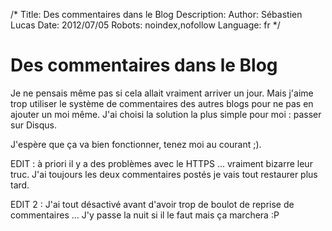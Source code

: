 /*
Title: Des commentaires dans le Blog
Description: 
Author: Sébastien Lucas
Date: 2012/07/05
Robots: noindex,nofollow
Language: fr
*/
# Des commentaires dans le Blog

Je ne pensais même pas si cela allait vraiment arriver un jour. Mais j'aime trop utiliser le système de commentaires des autres blogs pour ne pas en ajouter un moi même. J'ai choisi la solution la plus simple pour moi : passer sur Disqus.

J'espère que ça va bien fonctionner, tenez moi au courant ;).

EDIT : à priori il y a des problèmes avec le HTTPS ... vraiment bizarre leur truc. J'ai toujours les deux commentaires postés je vais tout restaurer plus tard.

EDIT 2 : J'ai tout désactivé avant d'avoir trop de boulot de reprise de commentaires ... J'y passe la nuit si il le faut mais ça marchera :P


